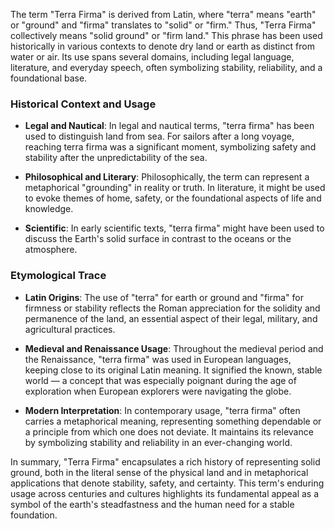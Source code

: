 The term "Terra Firma" is derived from Latin, where "terra" means "earth" or "ground" and "firma" translates to "solid" or "firm." Thus, "Terra Firma" collectively means "solid ground" or "firm land." This phrase has been used historically in various contexts to denote dry land or earth as distinct from water or air. Its use spans several domains, including legal language, literature, and everyday speech, often symbolizing stability, reliability, and a foundational base.

### Historical Context and Usage

- **Legal and Nautical**: In legal and nautical terms, "terra firma" has been used to distinguish land from sea. For sailors after a long voyage, reaching terra firma was a significant moment, symbolizing safety and stability after the unpredictability of the sea.

- **Philosophical and Literary**: Philosophically, the term can represent a metaphorical "grounding" in reality or truth. In literature, it might be used to evoke themes of home, safety, or the foundational aspects of life and knowledge.

- **Scientific**: In early scientific texts, "terra firma" might have been used to discuss the Earth's solid surface in contrast to the oceans or the atmosphere.

### Etymological Trace

- **Latin Origins**: The use of "terra" for earth or ground and "firma" for firmness or stability reflects the Roman appreciation for the solidity and permanence of the land, an essential aspect of their legal, military, and agricultural practices.

- **Medieval and Renaissance Usage**: Throughout the medieval period and the Renaissance, "terra firma" was used in European languages, keeping close to its original Latin meaning. It signified the known, stable world — a concept that was especially poignant during the age of exploration when European explorers were navigating the globe.

- **Modern Interpretation**: In contemporary usage, "terra firma" often carries a metaphorical meaning, representing something dependable or a principle from which one does not deviate. It maintains its relevance by symbolizing stability and reliability in an ever-changing world.

In summary, "Terra Firma" encapsulates a rich history of representing solid ground, both in the literal sense of the physical land and in metaphorical applications that denote stability, safety, and certainty. This term's enduring usage across centuries and cultures highlights its fundamental appeal as a symbol of the earth's steadfastness and the human need for a stable foundation.
